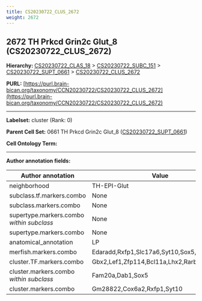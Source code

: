 ```yaml
---
title: CS20230722_CLUS_2672
weight: 2672
---
```

## 2672 TH Prkcd Grin2c Glut_8 (CS20230722_CLUS_2672)
<b>Hierarchy: </b>
[CS20230722_CLAS_18](../CS20230722_CLAS_18) >
[CS20230722_SUBC_151](../CS20230722_SUBC_151) >
[CS20230722_SUPT_0661](../CS20230722_SUPT_0661) >
[CS20230722_CLUS_2672](../CS20230722_CLUS_2672)

**PURL:** [https://purl.brain-bican.org/taxonomy/CCN20230722/CS20230722_CLUS_2672](https://purl.brain-bican.org/taxonomy/CCN20230722/CS20230722_CLUS_2672)

---


**Labelset:** cluster (Rank: 0)

**Parent Cell Set:** 0661 TH Prkcd Grin2c Glut_8 ([CS20230722_SUPT_0661](../CS20230722_SUPT_0661))



**Cell Ontology Term:** 

[MARKER GENES.]: #


---

[TRANSFERRED ANNOTATIONS.]: #


[AUTHOR ANNOTATION FIELDS.]: #


**Author annotation fields:**

| Author annotation | Value |
|-------------------|-------|
|neighborhood|TH-EPI-Glut|
|subclass.tf.markers.combo|None|
|subclass.markers.combo|None|
|supertype.markers.combo _within subclass_|None|
|supertype.markers.combo|None|
|anatomical_annotation|LP|
|merfish.markers.combo|Edaradd,Rxfp1,Slc17a6,Syt10,Sox5,Ebf1,Syt17|
|cluster.TF.markers.combo|Gbx2,Lef1,Zfp114,Bcl11a,Lhx2,Rarb|
|cluster.markers.combo _within subclass_|Fam20a,Dab1,Sox5|
|cluster.markers.combo|Gm28822,Cox6a2,Rxfp1,Syt10|
